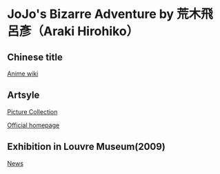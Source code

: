 # JoJo's Bizarre Adventure by 荒木飛呂彥（Araki Hirohiko）
## Chinese title
[Anime wiki](https://zh.moegirl.org/JOJO%E7%9A%84%E5%A5%87%E5%A6%99%E5%86%92%E9%99%A9)
  
## Artsyle
[Picture Collection](https://github.com/RayChromium/presentation-filing/tree/master/JoJo/pictures)
  
[Official homepage](http://jojo.wikia.com/wiki/Main_Page)

## Exhibition in Louvre Museum(2009)
[News](http://comic.yesky.com/370/8697870.shtml)
